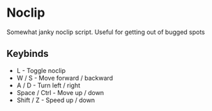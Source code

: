 # Noclip

Somewhat janky noclip script. Useful for getting out of bugged spots

## Keybinds

- L - Toggle noclip
- W / S - Move forward / backward
- A / D - Turn left / right
- Space / Ctrl - Move up / down
- Shift / Z - Speed up / down
